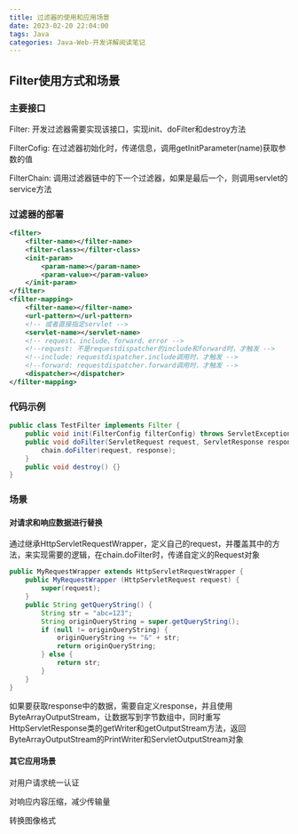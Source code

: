 ```yaml
---
title: 过滤器的使用和应用场景
date: 2023-02-20 22:04:00
tags: Java
categories: Java-Web-开发详解阅读笔记
---
```


## Filter使用方式和场景

### 主要接口

Filter: 开发过滤器需要实现该接口，实现init、doFilter和destroy方法

FilterCofig: 在过滤器初始化时，传递信息，调用getInitParameter(name)获取参数的值

FilterChain: 调用过滤器链中的下一个过滤器，如果是最后一个，则调用servlet的service方法

### 过滤器的部署

```xml
<filter>
    <filter-name></filter-name>
    <filter-class></filter-class>
    <init-param>
        <param-name></param-name>
        <param-value></param-value>
    </init-param>
</filter>
<filter-mapping>
    <filter-name></filter-name>
    <url-pattern></url-pattern>
    <!-- 或者直接指定servlet -->
    <servlet-name></servlet-name>
    <!-- request、include、forward、error -->
    <!--request: 不是requestdispatcher的include和forward时，才触发 -->
    <!--include: requestdispatcher.include调用时，才触发 -->
    <!--forward: requestdispatcher.forward调用时，才触发 -->
    <dispatcher></dispatcher>
</filter-mapping>
```

### 代码示例

```java
public class TestFilter implements Filter {
    public void init(FilterConfig filterConfig) throws ServletException {}
    public void doFilter(ServletRequest request, ServletResponse response, FilterChain chain) throws IOException, ServletException {
        chain.doFilter(request, response);
    }
    public void destroy() {}
}
```

### 场景

#### 对请求和响应数据进行替换

通过继承HttpServletRequestWrapper，定义自己的request，并覆盖其中的方法，来实现需要的逻辑，在chain.doFilter时，传递自定义的Request对象

```java
public MyRequestWrapper extends HttpServletRequestWrapper {
    public MyRequestWrapper (HttpServletRequest request) {
        super(request);
    }
    public String getQueryString() {
        String str = "abc=123";
        String originQueryString = super.getQueryString();
        if (null != originQueryString) {
            originQueryString += "&" + str;
            return originQueryString;
        } else {
            return str;
        }
    }
}
```

如果要获取response中的数据，需要自定义response，并且使用ByteArrayOutputStream，让数据写到字节数组中，同时重写HttpServletResponse类的getWriter和getOutputStream方法，返回ByteArrayOutputStream的PrintWriter和ServletOutputStream对象

#### 其它应用场景

对用户请求统一认证

对响应内容压缩，减少传输量

转换图像格式



